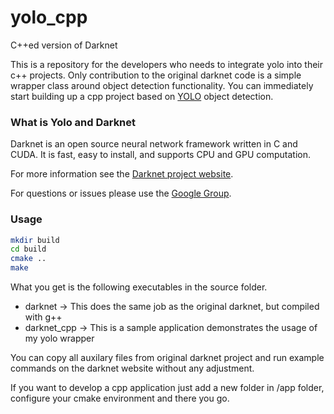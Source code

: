 # yolo_cpp
C++ed version of Darknet

This is a repository for the developers who needs to integrate yolo into their c++ projects. 
Only contribution to the original darknet code is a simple wrapper class around object detection functionality. 
You can immediately start building up a cpp project based on [YOLO](http://pjreddie.com/darknet) object detection. 

### What is Yolo and Darknet

Darknet is an open source neural network framework written in C and CUDA. It is fast, easy to install, and supports CPU and GPU computation.

For more information see the [Darknet project website](http://pjreddie.com/darknet).

For questions or issues please use the [Google Group](https://groups.google.com/forum/#!forum/darknet).

### Usage

```sh
mkdir build
cd build
cmake ..
make 
```

What you get is the following executables in the source folder. 

* darknet -> This does the same job as the original darknet, but compiled with g++
* darknet_cpp -> This is a sample application demonstrates the usage of my yolo wrapper

You can copy all auxilary files from original darknet project and run example commands on the darknet website without any adjustment. 

If you want to develop a cpp application just add a new folder in /app folder, configure your cmake environment and there you go.
